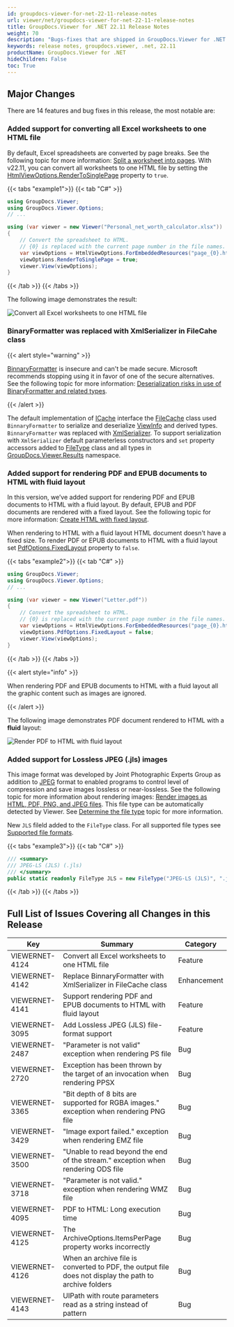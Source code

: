 ```yaml
---
id: groupdocs-viewer-for-net-22-11-release-notes
url: viewer/net/groupdocs-viewer-for-net-22-11-release-notes
title: GroupDocs.Viewer for .NET 22.11 Release Notes
weight: 70
description: "Bugs-fixes that are shipped in GroupDocs.Viewer for .NET 22.11"
keywords: release notes, groupdocs.viewer, .net, 22.11
productName: GroupDocs.Viewer for .NET
hideChildren: False
toc: True
---
```


## Major Changes

There are 14 features and bug fixes in this release, the most notable are:

### Added support for converting all Excel worksheets to one HTML file

By default, Excel spreadsheets are converted by page breaks. See the following topic for more information: [Split a worksheet into pages](/viewer/net/split-worksheet-into-pages/). With v22.11, you can convert all worksheets to one HTML file by setting the [HtmlViewOptions.RenderToSinglePage](https://reference.groupdocs.com/viewer/net/groupdocs.viewer.options/htmlviewoptions/rendertosinglepage/) property to `true`.

{{< tabs "example1">}}
{{< tab "C#" >}}
```cs
using GroupDocs.Viewer;
using GroupDocs.Viewer.Options;
// ...

using (var viewer = new Viewer("Personal_net_worth_calculator.xlsx"))
{
    // Convert the spreadsheet to HTML.
    // {0} is replaced with the current page number in the file names.
    var viewOptions = HtmlViewOptions.ForEmbeddedResources("page_{0}.html");
    viewOptions.RenderToSinglePage = true;
    viewer.View(viewOptions);
}
```
{{< /tab >}}
{{< /tabs >}}

The following image demonstrates the result:

![Convert all Excel worksheets to one HTML file](/viewer/net/images/rendering-basics/render-spreadsheets/convert-all-excel-worksheets-to-html.png)

### BinaryFormatter was replaced with XmlSerializer in FileCahe class

{{< alert style="warning" >}}

[BinnaryFormatter](https://learn.microsoft.com/en-us/dotnet/api/system.runtime.serialization.formatters.binary.binaryformatter) is insecure and can't be made secure. Microsoft recommends stopping using it in favor of one of the secure alternatives. See the following topic for more information: [Deserialization risks in use of BinaryFormatter and related types](https://learn.microsoft.com/en-us/dotnet/standard/serialization/binaryformatter-security-guide). 

{{< /alert >}}

The default implementation of [ICache](https://reference.groupdocs.com/viewer/net/groupdocs.viewer.caching/icache/) interface the [FileCache](https://reference.groupdocs.com/viewer/net/groupdocs.viewer.caching/filecache/) class used `BinnaryFormatter` to serialize and deserialize [ViewInfo](https://reference.groupdocs.com/viewer/net/groupdocs.viewer.results/viewinfo/) and derived types. `BinnaryFormatter` was replaced with [XmlSerializer](https://learn.microsoft.com/en-us/dotnet/api/system.xml.serialization.xmlserializer). To support serialization with `XmlSerializer` default parameterless constructors and `set` property accessors added to [FileType](https://reference.groupdocs.com/viewer/net/groupdocs.viewer/filetype/) class and all types in [GroupDocs.Viewer.Results](https://reference.groupdocs.com/viewer/net/groupdocs.viewer.results/) namespace.

### Added support for rendering PDF and EPUB documents to HTML with fluid layout

In this version, we’ve added support for rendering PDF and EPUB documents to HTML with a fluid layout. By default, EPUB and PDF documents are rendered with a fixed layout. See the following topic for more information: [Create HTML with fixed layout](/viewer/net/render-pdf-documents/#create-html-with-fixed-layout). 

When rendering to HTML with a fluid layout HTML document doesn't have a fixed size. To render PDF or EPUB documents to HTML with a fluid layout set [PdfOptions.FixedLayout](https://reference.groupdocs.com/viewer/net/groupdocs.viewer.options/pdfoptions/fixedlayout/) property to `false`. 

{{< tabs "example2">}}
{{< tab "C#" >}}
```cs
using GroupDocs.Viewer;
using GroupDocs.Viewer.Options;
// ...

using (var viewer = new Viewer("Letter.pdf"))
{
    // Convert the spreadsheet to HTML.
    // {0} is replaced with the current page number in the file names.
    var viewOptions = HtmlViewOptions.ForEmbeddedResources("page_{0}.html");
    viewOptions.PdfOptions.FixedLayout = false;
    viewer.View(viewOptions);
}
```
{{< /tab >}}
{{< /tabs >}}

{{< alert style="info" >}}

When rendering PDF and EPUB documents to HTML with a fluid layout all the graphic content such as images are ignored.

{{< /alert >}}

The following image demonstrates PDF document rendered to HTML with a **fluid** layout:

![Render PDF to HTML with fluid layout](/viewer/net/images/rendering-basics/render-pdf-documents/render-pdf-to-html-with-fluid-layout.png)

### Added support for Lossless JPEG (.jls) images

This image format was developed by Joint Photographic Experts Group as addition to [JPEG](https://docs.fileformat.com/image/jpeg/) format to enabled programs to control level of compression and save images lossless or near-lossless. See the following topic for more information about rendering images: [Render images as HTML, PDF, PNG, and JPEG files](/viewer/net/render-images). This file type can be automatically detected by Viewer. See [Determine the file type](/viewer/net/how-to-determine-file-type) topic for more information.

New `JLS` fileld added to the `FileType` class. For all supported file types see [Supported file formats](/viewer/net/supported-document-formats/).

{{< tabs "example3">}}
{{< tab "C#" >}}
```cs
/// <summary>
/// JPEG-LS (JLS) (.jls)
/// </summary>
public static readonly FileType JLS = new FileType("JPEG-LS (JLS)", ".jls");
```
{{< /tab >}}
{{< /tabs >}}

## Full List of Issues Covering all Changes in this Release

| Key | Summary | Category |
| --- | --- | --- |
|VIEWERNET-4124|Convert all Excel worksheets to one HTML file|Feature|
|VIEWERNET-4142|Replace BinnaryFormatter with XmlSerializer in FileCache class|Enhancement|
|VIEWERNET-4141|Support rendering PDF and EPUB documents to HTML with fluid layout|Feature|
|VIEWERNET-3095|Add Lossless JPEG (JLS) file-format support|Feature|
|VIEWERNET-2487|"Parameter is not valid" exception when rendering PS file|Bug|
|VIEWERNET-2720|Exception has been thrown by the target of an invocation when rendering PPSX|Bug|
|VIEWERNET-3365|"Bit depth of 8 bits are supported for RGBA images." exception when rendering PNG file|Bug|
|VIEWERNET-3429|"Image export failed." exception when rendering EMZ file|Bug|
|VIEWERNET-3500|"Unable to read beyond the end of the stream." exception when rendering ODS file|Bug|
|VIEWERNET-3718|"Parameter is not valid." exception when rendering WMZ file|Bug|
|VIEWERNET-4095|PDF to HTML: Long execution time|Bug|
|VIEWERNET-4125|The ArchiveOptions.ItemsPerPage property works incorrectly|Bug|
|VIEWERNET-4126|When an archive file is converted to PDF, the output file does not display the path to archive folders|Bug|
|VIEWERNET-4143|UIPath with route parameters read as a string instead of pattern|Bug|



